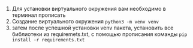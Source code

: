 1) Для установки виртуального окружения вам необходимо в терминал прописать
2) Создание виртуального окружения
        ```python3 -m venv venv```
3) затем после успешной установки venv пакета, установить все библиотеки из requiremets.txt, с помощью прописания команды
  ``` pip install -r requirements.txt ```

